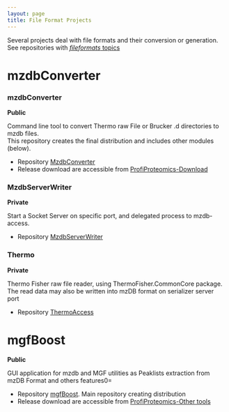 ```yaml
---
layout: page
title: File Format Projects
---
```


Several projects deal with file formats and their conversion or generation.  
See repositories with [*fileformats* topics](https://github.com/search?q=topic%3Afileformats+org%3Aedyp-lab+fork%3Atrue&type=repositories)

# mzdbConverter

### mzdbConverter
**Public**

Command line tool to convert Thermo raw File or Brucker .d directories to mzdb files.   
This repository creates the final distribution and includes other modules (below). 

* Repository [MzdbConverter](https://github.com/edyp-lab/MzdbConverter)
* Release download are accessible from [ProfiProteomics-Download](https://www.profiproteomics.fr/proline/proline-downloads/)

### MzdbServerWriter
**Private**  

Start a Socket Server on specific port, and delegated process to mzdb-access. 
 
* Repository [MzdbServerWriter](https://github.com/edyp-lab/MzdbServerWriter) 

### Thermo 
**Private**  

Thermo Fisher raw file reader, using ThermoFisher.CommonCore package. The read data may also be written into mzDB format on serializer server port

* Repository [ThermoAccess](https://github.com/edyp-lab/ThermoAccess) 

# mgfBoost
**Public**   

GUI application for mzdb and MGF utilities as Peaklists extraction from mzDB Format and others features0=

* Repository [mgfBoost](https://github.com/edyp-lab/mgfBoost). Main repository creating distribution 
* Release download are accessible from [ProfiProteomics-Other tools](https://www.profiproteomics.fr/proline/other-tools/)
